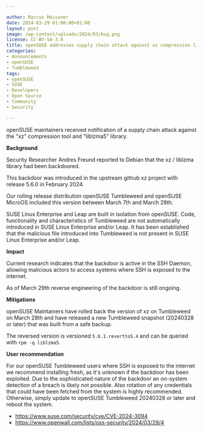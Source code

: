 ```yaml
---

author: Marcus Meissner
date: 2024-03-29 01:00:00+01:00
layout: post
image: /wp-content/uploads/2024/03/bug.png
license: CC-BY-SA-3.0
title: openSUSE addresses supply chain attack against xz compression library
categories:
- Announcements
- openSUSE
- Tumbleweed
tags:
- openSUSE
- SUSE
- Developers
- Open Source
- Community
- Security

---
```

openSUSE maintainers received notification of a supply chain attack against the "xz" compression tool and "liblzma5" library.

<strong>Background</strong>

Security Researcher Andres Freund reported to Debian that the xz / liblzma library had been backdoored.

This backdoor was introduced in the upstream github xz project with
release 5.6.0 in February 2024.

Our rolling release distribution openSUSE Tumbleweed and openSUSE MicroOS
included this version between March 7th and March 28th.

SUSE Linux Enterprise and Leap are built in isolation from openSUSE.
Code, functionality and characteristics of Tumbleweed are not automatically
introduced in SUSE Linux Enterprise and/or Leap. It has been established
that the malicious file introduced into Tumbleweed is not present in
SUSE Linux Enterprise and/or Leap.

<strong>Impact</strong>

Current research indicates that the backdoor is active in the SSH Daemon,
allowing malicious actors to access systems where SSH is exposed to
the internet.

As of March 29th reverse engineering of the backdoor is still ongoing.

<strong>Mitigations</strong>

openSUSE Maintainers have rolled back the version of xz on Tumbleweed
on March 28th and have released a new Tumbleweed snapshot (20240328
or later) that was built from a safe backup.

The reversed version is versioned <code>5.6.1.revertto5.4</code> and
can be queried with <code>rpm -q liblzma5</code>.

<strong>User recommendation</strong>

For our openSUSE Tumbleweed users where SSH is exposed to the internet
we recommend installing fresh, as it's unknown if the backdoor has
been exploited.
Due to the sophisticated nature of the backdoor an
on-system detection of a breach is likely not possible.
Also rotation of any credentials that could have been fetched from the
system is highly recommended.
Otherwise, simply update to openSUSE Tumbleweed 20240328 or later and
reboot the system.


* https://www.suse.com/security/cve/CVE-2024-3094
* https://www.openwall.com/lists/oss-security/2024/03/29/4

<meta name="openSUSE, Tumbleweed, Developers, sysadmin, user, Open Source, rolling release, hacker, Linux, Security, backdoor, xz" content="HTML,CSS,XML,JavaScript">

